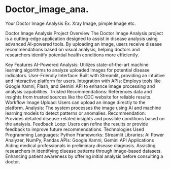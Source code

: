 # Doctor_image_ana.
Your Doctor Image Analysis Ex.  Xray Image, pimple Image etc. 

Doctor Image Analysis Project
Overview
The Doctor Image Analysis project is a cutting-edge application designed to assist in disease analysis using advanced AI-powered tools. By uploading an image, users receive disease recommendations based on visual analysis, helping doctors and researchers identify potential health conditions more efficiently.

Key Features
AI-Powered Analysis: Utilizes state-of-the-art machine learning algorithms to analyze uploaded images for potential disease indicators.
User-Friendly Interface: Built with Streamlit, providing an intuitive and interactive platform for users.
Integration with APIs: Employs tools like Google Xamni, Flash, and Gemini API to enhance image processing and analysis capabilities.
Trusted Recommendations: References data and insights from trusted sources like the CDC website for reliable results.
Workflow
Image Upload: Users can upload an image directly to the platform.
Analysis: The system processes the image using AI and machine learning models to detect patterns or anomalies.
Recommendation: Provides detailed disease-related insights and possible conditions based on the analysis.
Feedback Loop: Users can refine the results or provide feedback to improve future recommendations.
Technologies Used
Programming Languages: Python
Frameworks: Streamlit
Libraries: AI Power Analyzer, NumPy, Pandas
APIs: Google Xamni,  Gemini API
Applications
Aiding medical professionals in preliminary disease diagnosis.
Assisting researchers in identifying disease patterns through image-based datasets.
Enhancing patient awareness by offering initial analysis before consulting a doctor.



